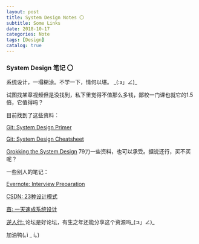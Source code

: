 ```yaml
---
layout: post
title: System Design Notes 〇
subtitle: Some Links
date: 2018-10-17
categories: Note
tags: [Design]
catalog: true
---
```


### System Design 笔记 〇

系统设计，一塌糊涂。不学一下，情何以堪。  \_(:з」∠)_

试图找某章视频但是没找到，私下里觉得不值那么多钱，鄙校一门课也就它的1.5倍，它值得吗？

目前找到了这些资料：

[Git: System Design Primer](https://github.com/donnemartin/system-design-primer)

[Git: System Design Cheatsheet](https://gist.github.com/vasanthk/485d1c25737e8e72759f)

[Grokking the System Design](https://www.educative.io/collection/5668639101419520/5649050225344512) 79刀一些资料，也可以承受。据说还行，买不买呢？

一些别人的笔记：

[Evernote: Interview Preoaration](https://www.evernote.com/shard/s576/client/snv?noteGuid=7e58b450-1abe-43a8-bf82-fbf07f1db13c&noteKey=049802174415b418a2e65f75b744ab72&sn=https%3A%2F%2Fwww.evernote.com%2Fshard%2Fs576%2Fsh%2F7e58b450-1abe-43a8-bf82-fbf07f1db13c%2F049802174415b418a2e65f75b744ab72&title=Interview%2BPreparation)

[CSDN: 23种设计模式](https://blog.csdn.net/longyulu/article/details/9159589)

[亩:  一天速成系统设计](https://www.1point3acres.com/bbs/thread-208829-1-1.html)

[逆人行: ](http://www.taopin520.com/thread-5197-1-1.html) 论坛是好论坛，有生之年还能分享这个资源吗\_(:з」∠)_

加油鸭(｡ì _ í｡)

